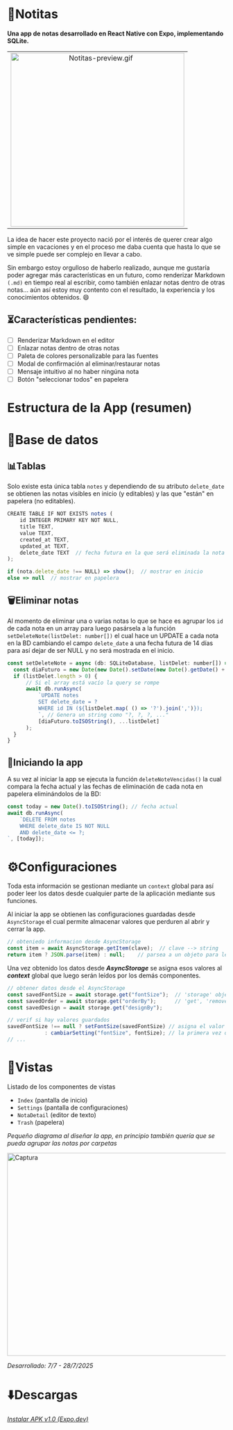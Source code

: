 # 📝Notitas 

**Una app de notas desarrollado en React Native con Expo, implementando SQLite.**

|  |
|:---------------:|
| <img src="https://github.com/user-attachments/assets/b566fccd-1304-4b9e-ac29-ae982b9ee9fa" alt="Notitas-preview.gif" width="400"/> |


La idea de hacer este proyecto nació por el interés de querer crear algo simple en vacaciones y en el proceso me daba 
cuenta que hasta lo que se ve simple puede ser complejo en llevar a cabo.

Sin embargo estoy orgulloso de haberlo realizado, aunque me gustaría poder agregar más características en un futuro, 
como renderizar Markdown `(.md)` en tiempo real al escribir, como también enlazar notas dentro de otras notas... 
aún así estoy muy contento con el resultado, la experiencia y los conocimientos obtenidos. 😄

## ⏳Características pendientes:

* [ ] Renderizar Markdown en el editor
* [ ] Enlazar notas dentro de otras notas
* [ ] Paleta de colores personalizable para las fuentes
* [ ] Modal de confirmación al eliminar/restaurar notas
* [ ] Mensaje intuitivo al no haber ningúna nota
* [ ] Botón "seleccionar todos" en papelera

# Estructura de la App (resumen)

# 💾Base de datos 

## 📊Tablas 
Solo existe esta única tabla `notes` y dependiendo de su atributo `delete_date` se obtienen
las notas visibles en inicio (y editables) y las que "están" en papelera (no editables).
```js
CREATE TABLE IF NOT EXISTS notes (
    id INTEGER PRIMARY KEY NOT NULL,
    title TEXT, 
    value TEXT, 
    created_at TEXT, 
    updated_at TEXT,
    delete_date TEXT  // fecha futura en la que será eliminada la nota
);
```

```js
if (nota.delete_date !== NULL) => show();  // mostrar en inicio
else => null  // mostrar en papelera
```


## 🗑️Eliminar notas 

Al momento de eliminar una o varias notas lo que se hace es agrupar los `id` de cada nota en un array
para luego pasársela a la función `setDeleteNote(listDelet: number[])` el cual hace un UPDATE a cada nota en la BD
cambiando el campo `delete_date` a una fecha futura de 14 días para así dejar de ser NULL y no será mostrada en el inicio.
```js
const setDeleteNote = async (db: SQLiteDatabase, listDelet: number[]) => {
  const diaFuturo = new Date(new Date().setDate(new Date().getDate() + diasParaDelete));
  if (listDelet.length > 0) {
      // Si el array está vacío la query se rompe
      await db.runAsync(
          `UPDATE notes 
          SET delete_date = ? 
          WHERE id IN (${listDelet.map( () => '?').join(',')});
          `, // Genera un string como "?, ?, ?, ..."
          [diaFuturo.toISOString(), ...listDelet]
      );
  }
}
```


## 🚀Iniciando la app 

A su vez al iniciar la app se ejecuta la función `deleteNoteVencidas()` la cual compara la fecha actual y las fechas
de eliminación de cada nota en papelera eliminándolos de la BD:
```js
const today = new Date().toISOString(); // fecha actual
await db.runAsync(
    `DELETE FROM notes
    WHERE delete_date IS NOT NULL
    AND delete_date <= ?;
`, [today]);
```


# ⚙️Configuraciones 
Toda esta información se gestionan mediante un `context` global para así poder leer los datos desde cualquier parte
de la aplicación mediante sus funciones. 

Al iniciar la app se obtienen las configuraciones guardadas desde `AsyncStorage` el cual permite almacenar valores
que perduren al abrir y cerrar la app. 
```js
// obteniedo informacion desde AsyncStorage
const item = await AsyncStorage.getItem(clave);  // clave --> string
return item ? JSON.parse(item) : null;    // parsea a un objeto para leerlo
```
Una vez obtenido los datos desde ***AsyncStorage*** se asigna esos valores al ***context*** global que luego serán leídos
por los demás componentes.
```js
// obtener datos desde el AsyncStorage
const savedFontSize = await storage.get("fontSize");  // 'storage' objeto que retorna las funciones 
const savedOrder = await storage.get("orderBy");      // 'get', 'remove', 'set' desde el AsyncStorage
const savedDesign = await storage.get("designBy");

// verif si hay valores guardados
savedFontSize !== null ? setFontSize(savedFontSize) // asigna el valor obtenido
            : cambiarSetting("fontSize", fontSize); // la primera vez que abre la app asigna un valor
// ...
```


# 📂Vistas 
Listado de los componentes de vistas
- `Index` (pantalla de inicio)
- `Settings` (pantalla de configuraciones)
- `NotaDetail` (editor de texto)
- `Trash` (papelera)

*Pequeño diagrama al diseñar la app, en principio también quería que se pueda agrupar las notas por carpetas*

<img width="721" height="467" alt="Captura" src="https://github.com/user-attachments/assets/c00aa95f-99c0-4a12-bef4-f17a5136d566" />


*Desarrollado: 7/7 - 28/7/2025*

# ⬇️Descargas 

*[Instalar APK v1.0 (Expo.dev)](https://expo.dev/accounts/louisrubin/projects/tus-notitas/builds/9495b469-a216-48d6-bba1-96ba96d291c9)*
